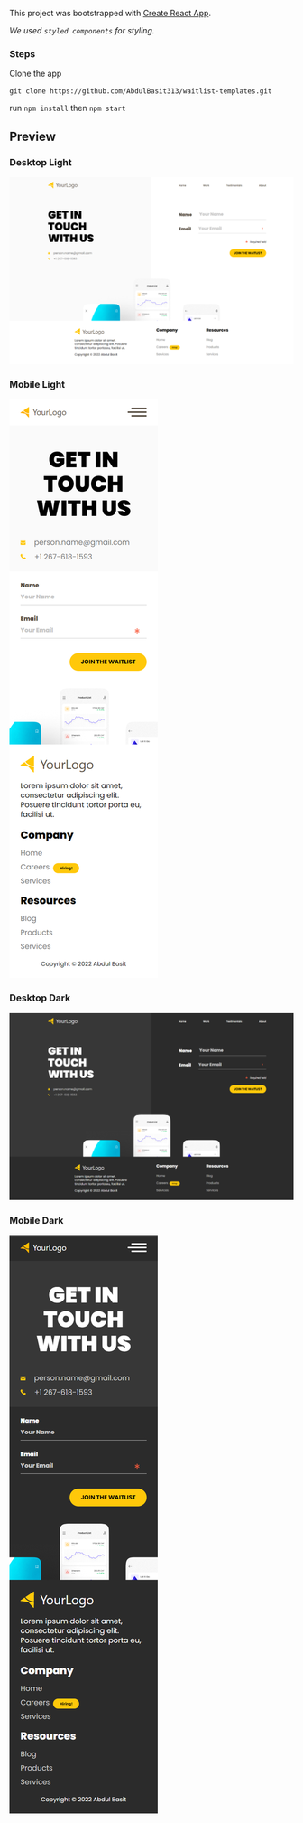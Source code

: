 This project was bootstrapped with [Create React App](https://github.com/facebook/create-react-app).

_We used `styled components` for styling._

### Steps

Clone the app

```
git clone https://github.com/AbdulBasit313/waitlist-templates.git
```

run `npm install` then `npm start`

## Preview

### Desktop Light

![Desktop Light](/src/assets/images/waitlist-desktop-basic-light.png)

### Mobile Light

![Mobile Light](/src/assets/images/waitlist-mobile-basic-light.png)

### Desktop Dark

![Desktop Dark](/src/assets/images/waitlist-desktop-basic-dark.png)

### Mobile Dark

![Mobile Dark](/src/assets/images/waitlist-mobile-basic-dark.png)
